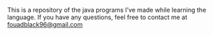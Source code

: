 This is a repository of the java programs I’ve made while learning the language.
If you have any questions, feel free to contact me at fouadblack96@gmail.com